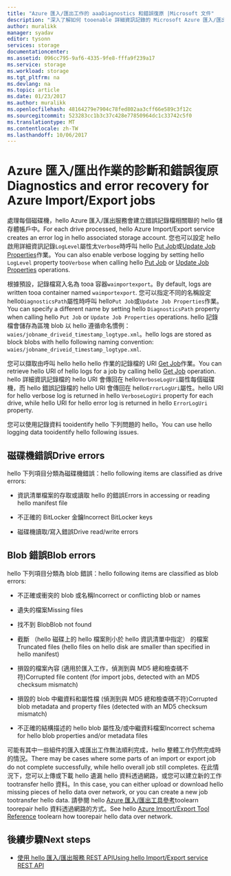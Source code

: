 ```yaml
---
title: "Azure 匯入/匯出工作的 aaaDiagnostics 和錯誤復原 |Microsoft 文件"
description: "深入了解如何 tooenable 詳細資訊記錄的 Microsoft Azure 匯入/匯出服務作業。"
author: muralikk
manager: syadav
editor: tysonn
services: storage
documentationcenter: 
ms.assetid: 096cc795-9af6-4335-9fe8-fffa9f239a17
ms.service: storage
ms.workload: storage
ms.tgt_pltfrm: na
ms.devlang: na
ms.topic: article
ms.date: 01/23/2017
ms.author: muralikk
ms.openlocfilehash: 48164279e7904c78fed802aa3cff66e589c3f12c
ms.sourcegitcommit: 523283cc1b3c37c428e77850964dc1c33742c5f0
ms.translationtype: MT
ms.contentlocale: zh-TW
ms.lasthandoff: 10/06/2017
---
```

# <a name="diagnostics-and-error-recovery-for-azure-importexport-jobs"></a><span data-ttu-id="a4ad5-103">Azure 匯入/匯出作業的診斷和錯誤復原</span><span class="sxs-lookup"><span data-stu-id="a4ad5-103">Diagnostics and error recovery for Azure Import/Export jobs</span></span>
<span data-ttu-id="a4ad5-104">處理每個磁碟機，hello Azure 匯入/匯出服務會建立錯誤記錄檔相關聯的 hello 儲存體帳戶中。</span><span class="sxs-lookup"><span data-stu-id="a4ad5-104">For each drive processed, hello Azure Import/Export service creates an error log in hello associated storage account.</span></span> <span data-ttu-id="a4ad5-105">您也可以設定 hello 啟用詳細資訊記錄`LogLevel`屬性太`Verbose`時呼叫 hello [Put Job](/rest/api/storageimportexport/jobs#Jobs_CreateOrUpdate)或[Update Job Properties](/rest/api/storageimportexport/jobs#Jobs_Update)作業。</span><span class="sxs-lookup"><span data-stu-id="a4ad5-105">You can also enable verbose logging by setting hello `LogLevel` property too`Verbose` when calling hello [Put Job](/rest/api/storageimportexport/jobs#Jobs_CreateOrUpdate) or [Update Job Properties](/rest/api/storageimportexport/jobs#Jobs_Update) operations.</span></span>

 <span data-ttu-id="a4ad5-106">根據預設，記錄檔寫入名為 tooa 容器`waimportexport`。</span><span class="sxs-lookup"><span data-stu-id="a4ad5-106">By default, logs are written tooa container named `waimportexport`.</span></span> <span data-ttu-id="a4ad5-107">您可以指定不同的名稱設定 hello`DiagnosticsPath`屬性時呼叫 hello`Put Job`或`Update Job Properties`作業。</span><span class="sxs-lookup"><span data-stu-id="a4ad5-107">You can specify a different name by setting hello `DiagnosticsPath` property when calling hello `Put Job` or `Update Job Properties` operations.</span></span> <span data-ttu-id="a4ad5-108">hello 記錄檔會儲存為區塊 blob 以 hello 遵循命名慣例： `waies/jobname_driveid_timestamp_logtype.xml`。</span><span class="sxs-lookup"><span data-stu-id="a4ad5-108">hello logs are stored as block blobs with hello following naming convention: `waies/jobname_driveid_timestamp_logtype.xml`.</span></span>

 <span data-ttu-id="a4ad5-109">您可以擷取由呼叫 hello hello hello 作業的記錄檔的 URI [Get Job](/rest/api/storageimportexport/jobs#Jobs_Get)作業。</span><span class="sxs-lookup"><span data-stu-id="a4ad5-109">You can retrieve hello URI of hello logs for a job by calling hello [Get Job](/rest/api/storageimportexport/jobs#Jobs_Get) operation.</span></span> <span data-ttu-id="a4ad5-110">hello 詳細資訊記錄檔的 hello URI 會傳回在 hello`VerboseLogUri`屬性每個磁碟機，而 hello 錯誤記錄檔的 hello URI 會傳回在 hello`ErrorLogUri`屬性。</span><span class="sxs-lookup"><span data-stu-id="a4ad5-110">hello URI for hello verbose log is returned in hello `VerboseLogUri` property for each drive, while hello URI for hello error log is returned in hello `ErrorLogUri` property.</span></span>

<span data-ttu-id="a4ad5-111">您可以使用記錄資料 tooidentify hello 下列問題的 hello。</span><span class="sxs-lookup"><span data-stu-id="a4ad5-111">You can use hello logging data tooidentify hello following issues.</span></span>

## <a name="drive-errors"></a><span data-ttu-id="a4ad5-112">磁碟機錯誤</span><span class="sxs-lookup"><span data-stu-id="a4ad5-112">Drive errors</span></span>

<span data-ttu-id="a4ad5-113">hello 下列項目分類為磁碟機錯誤：</span><span class="sxs-lookup"><span data-stu-id="a4ad5-113">hello following items are classified as drive errors:</span></span>

-   <span data-ttu-id="a4ad5-114">資訊清單檔案的存取或讀取 hello 的錯誤</span><span class="sxs-lookup"><span data-stu-id="a4ad5-114">Errors in accessing or reading hello manifest file</span></span>

-   <span data-ttu-id="a4ad5-115">不正確的 BitLocker 金鑰</span><span class="sxs-lookup"><span data-stu-id="a4ad5-115">Incorrect BitLocker keys</span></span>

-   <span data-ttu-id="a4ad5-116">磁碟機讀取/寫入錯誤</span><span class="sxs-lookup"><span data-stu-id="a4ad5-116">Drive read/write errors</span></span>

## <a name="blob-errors"></a><span data-ttu-id="a4ad5-117">Blob 錯誤</span><span class="sxs-lookup"><span data-stu-id="a4ad5-117">Blob errors</span></span>

<span data-ttu-id="a4ad5-118">hello 下列項目分類為 blob 錯誤：</span><span class="sxs-lookup"><span data-stu-id="a4ad5-118">hello following items are classified as blob errors:</span></span>

-   <span data-ttu-id="a4ad5-119">不正確或衝突的 blob 或名稱</span><span class="sxs-lookup"><span data-stu-id="a4ad5-119">Incorrect or conflicting blob or names</span></span>

-   <span data-ttu-id="a4ad5-120">遺失的檔案</span><span class="sxs-lookup"><span data-stu-id="a4ad5-120">Missing files</span></span>

-   <span data-ttu-id="a4ad5-121">找不到 Blob</span><span class="sxs-lookup"><span data-stu-id="a4ad5-121">Blob not found</span></span>

-   <span data-ttu-id="a4ad5-122">截斷 （hello 磁碟上的 hello 檔案則小於 hello 資訊清單中指定） 的檔案</span><span class="sxs-lookup"><span data-stu-id="a4ad5-122">Truncated files (hello files on hello disk are smaller than specified in hello manifest)</span></span>

-   <span data-ttu-id="a4ad5-123">損毀的檔案內容 (適用於匯入工作，偵測到與 MD5 總和檢查碼不符)</span><span class="sxs-lookup"><span data-stu-id="a4ad5-123">Corrupted file content (for import jobs, detected with an MD5 checksum mismatch)</span></span>

-   <span data-ttu-id="a4ad5-124">損毀的 blob 中繼資料和屬性檔 (偵測到與 MD5 總和檢查碼不符)</span><span class="sxs-lookup"><span data-stu-id="a4ad5-124">Corrupted blob metadata and property files (detected with an MD5 checksum mismatch)</span></span>

-   <span data-ttu-id="a4ad5-125">不正確的結構描述的 hello blob 屬性及/或中繼資料檔案</span><span class="sxs-lookup"><span data-stu-id="a4ad5-125">Incorrect schema for hello blob properties and/or metadata files</span></span>

<span data-ttu-id="a4ad5-126">可能有其中一些組件的匯入或匯出工作無法順利完成，hello 整體工作仍然完成時的情況。</span><span class="sxs-lookup"><span data-stu-id="a4ad5-126">There may be cases where some parts of an import or export job do not complete successfully, while hello overall job still completes.</span></span> <span data-ttu-id="a4ad5-127">在此情況下，您可以上傳或下載 hello 遺漏 hello 資料透過網路，或您可以建立新的工作 tootransfer hello 資料。</span><span class="sxs-lookup"><span data-stu-id="a4ad5-127">In this case, you can either upload or download hello missing pieces of hello data over network, or you can create a new job tootransfer hello data.</span></span> <span data-ttu-id="a4ad5-128">請參閱 hello [Azure 匯入/匯出工具參考](storage-import-export-tool-how-to-v1.md)toolearn toorepair hello 資料透過網路的方式。</span><span class="sxs-lookup"><span data-stu-id="a4ad5-128">See hello [Azure Import/Export Tool Reference](storage-import-export-tool-how-to-v1.md) toolearn how toorepair hello data over network.</span></span>

## <a name="next-steps"></a><span data-ttu-id="a4ad5-129">後續步驟</span><span class="sxs-lookup"><span data-stu-id="a4ad5-129">Next steps</span></span>

* [<span data-ttu-id="a4ad5-130">使用 hello 匯入/匯出服務 REST API</span><span class="sxs-lookup"><span data-stu-id="a4ad5-130">Using hello Import/Export service REST API</span></span>](storage-import-export-using-the-rest-api.md)
